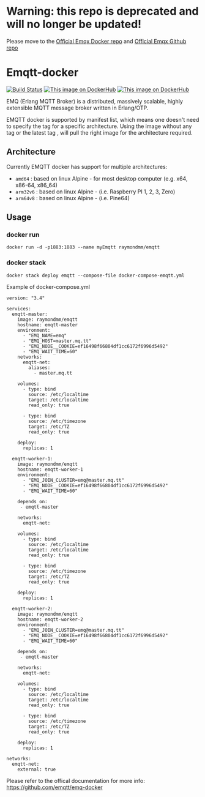 Warning: this repo is deprecated and will no longer be updated!
================
Please move to the [Official Emqx Docker repo](https://hub.docker.com/r/emqx/emqx) and [Official Emqx Github repo](https://github.com/emqx/emqx-docker)

Emqtt-docker
================
[![Build Status](https://travis-ci.org/RaymondMouthaan/emqtt-docker.svg?branch=master)](https://travis-ci.org/RaymondMouthaan/emqtt-docker)
[![This image on DockerHub](https://img.shields.io/docker/pulls/raymondmm/emqtt.svg)](https://hub.docker.com/r/raymondmm/emqtt/)
[![This image on DockerHub](https://img.shields.io/docker/stars/raymondmm/emqtt.svg)](https://hub.docker.com/r/raymondmm/emqtt/)

EMQ (Erlang MQTT Broker) is a distributed, massively scalable, highly extensible MQTT message broker written in Erlang/OTP.

EMQTT docker is supported by manifest list, which means one doesn't need to specify the tag for a specific architecture. Using the image without any tag or the latest tag , will pull the right image for the architecture required.

## Architecture
Currently EMQTT docker has support for multiple architectures:
- `amd64` : based on linux Alpine - for most desktop computer (e.g. x64, x86-64, x86_64)
- `arm32v6` : based on linux Alpine - (i.e. Raspberry PI 1, 2, 3, Zero)
- `arm64v8` : based on linux Alpine - (i.e. Pine64)

## Usage
### docker run
```
docker run -d -p1883:1883 --name myEmqtt raymondmm/emqtt
```

### docker stack

```
docker stack deploy emqtt --compose-file docker-compose-emqtt.yml
```

Example of docker-compose.yml

```
version: "3.4"

services:
  emqtt-master:
    image: raymondmm/emqtt
    hostname: emqtt-master
    environment:
      - "EMQ_NAME=emq"
      - "EMQ_HOST=master.mq.tt"
      - "EMQ_NODE__COOKIE=ef16498f66804df1cc6172f6996d5492"
      - "EMQ_WAIT_TIME=60"
    networks:
      emqtt-net:
        aliases:
          - master.mq.tt

    volumes:
      - type: bind
        source: /etc/localtime
        target: /etc/localtime
        read_only: true

      - type: bind
        source: /etc/timezone
        target: /etc/TZ
        read_only: true

    deploy:
      replicas: 1

  emqtt-worker-1:
    image: raymondmm/emqtt
    hostname: emqtt-worker-1
    environment:
      - "EMQ_JOIN_CLUSTER=emq@master.mq.tt"
      - "EMQ_NODE__COOKIE=ef16498f66804df1cc6172f6996d5492"
      - "EMQ_WAIT_TIME=60"

    depends_on:
     - emqtt-master

    networks:
      emqtt-net:

    volumes:
      - type: bind
        source: /etc/localtime
        target: /etc/localtime
        read_only: true

      - type: bind
        source: /etc/timezone
        target: /etc/TZ
        read_only: true

    deploy:
      replicas: 1

  emqtt-worker-2:
    image: raymondmm/emqtt
    hostname: emqtt-worker-2
    environment:
      - "EMQ_JOIN_CLUSTER=emq@master.mq.tt"
      - "EMQ_NODE__COOKIE=ef16498f66804df1cc6172f6996d5492"
      - "EMQ_WAIT_TIME=60"

    depends_on:
     - emqtt-master

    networks:
      emqtt-net:

    volumes:
      - type: bind
        source: /etc/localtime
        target: /etc/localtime
        read_only: true

      - type: bind
        source: /etc/timezone
        target: /etc/TZ
        read_only: true

    deploy:
      replicas: 1

networks:
  emqtt-net:
    external: true
```

Please refer to the offical documentation for more info: https://github.com/emqtt/emq-docker

